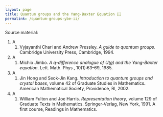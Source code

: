 ```yaml
---
layout: page
title: Quantum groups and the Yang-Baxter Equation II
permalink: /quantum-groups-ybe-ii/
---
```


Source material:

1. A
    1. Vyjayanthi Chari and Andrew Pressley. _A guide to quantum groups_. Cambridge University Press, Cambridge, 1994.
1. A
    1. Michio Jimbo. _A q-difference analogue of U(g) and the Yang-Baxter equation_. Lett. Math. Phys., 10(1):63–69, 1985.
1. A
    1. Jin Hong and Seok-Jin Kang. _Introduction to quantum groups and crystal bases_, volume 42 of Graduate Studies in Mathematics. American Mathematical Society, Providence, RI, 2002.
1. A
    1. William Fulton and Joe Harris. _Representation theory_, volume 129 of Graduate Texts in Mathematics. Springer-Verlag, New York, 1991. A first course, Readings in Mathematics.